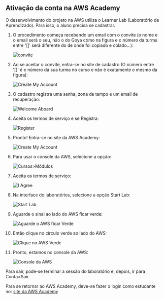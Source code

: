 ## Ativação da conta na AWS Academy

O desenvolvimento do projeto na AWS utiliza o Learner Lab (Laboratório de Aprendizado). Para isso, o aluno precisa se cadastrar.
1. O procedimento começa recebendo um email com o convite (o nome e o email será o seu, não o do Goya como na figura e o número da turma entre '[]' será diferente do de onde foi copiado e colado...):<p><p>![convite](./img/figura01.jpg)
2. Ao se aceitar o convite, entra-se no site de cadastro (O número entre '[]' é o número da sua turma no curso e não é exatamente o mesmo da figura):<p><p>![Create My Account](./img/figura02.jpg)
3. O cadastro registra uma senha, zona de tempo e um email de recuperação:<p><p>![Welcome Aboard](./img/figura03.jpg)
4. Aceita os termos de serviço e se Registra:<p><p>![Register](./img/figura04.jpg)
5. Pronto! Entra-se no site da AWS Academy:<p><p>![Create My Account](./img/figura05.jpg)
6. Para usar o console da AWS, selecione a opção:<p><p>![Cursos>Módulos](./img/figura06.jpg)
7. Aceita os termos de serviço:<p><p>![I Agree](./img/figura07.jpg)
8. Na interface do laboratórios, selecione a opção Start Lab:<p><p>![Start Lab](./img/figura08.jpg)
9. Aguarde o sinal ao lado do AWS ficar verde:<p><p>![Aguarde o AWS ficar Verde](./img/figura09.jpg)
10. Então clique no círculo verde ao lado do AWS:<p><p>![Clique no AWS Verde](./img/figura10.jpg)
11. Pronto, estamos no console da AWS:<p><p>![Console da AWS](./img/figura11.jpg)


Para sair, pode-se terminar a sessão do laboratório e, depois, ir para Conta>Sair.

Para se retornar ao AWS Academy, deve-se fazer o login como estudante no:
[site da AWS Academy](https://www.awsacademy.com/vforcesite/LMS_Login)
